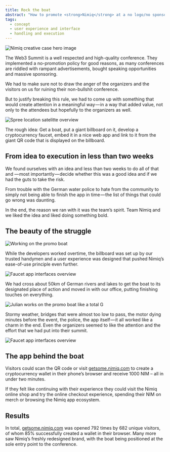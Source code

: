 ```yaml
---
title: Rock the boat
abstract: "How to promote <strong>Nimiq</strong> at a no logo/no sponsor conference? With a huge floating banner, weatherproof marketeers and a designated onboarding app, obviously."
tags:
  - concept
  - user experience and interface
  - handling and execution
---
```

![Nimiq creative case hero image](/cases/creative_nimiq/hero.jpg)

The Web3 Summit is a well respected and high-quality conference. They implemented a no-promotion policy for good reasons, as many conferences are riddled with rampant advertisements, bought speaking opportunities and massive sponsoring. 

We had to make sure not to draw the anger of the organizers and the visitors on us for ruining their non-bullshit conference. 

But to justify breaking this rule, we had to come up with something that would create attention in a meaningful way — in a way that added value, not only to the attendees but hopefully to the organizers as well.

![Spree location satelitte overview](/cases/creative_nimiq/location.jpg)

The rough idea: Get a boat, put a giant billboard on it, develop a cryptocurrency faucet, embed it in a nice web app and link to it from the giant QR code that is displayed on the billboard. 

## From idea to execution in less than two weeks
We found ourselves with an idea and less than two weeks to do all of that and — most importantly — decide whether this was a good idea and if we had the guts to take the risk.

From trouble with the German water police to hate from the community to simply not being able to finish the app in time — the list of things that could go wrong was daunting.

In the end, the reason we ran with it was the team’s spirit. Team Nimiq and we liked the idea and liked doing something bold. 

## The beauty of the struggle
![Working on the promo boat](/cases/creative_nimiq/workinprogress.jpg)

While the developers worked overtime, the billboard was set up by our trusted handymen and a user experience was designed that pushed Nimiq’s ease-of-use principle even further.

![Faucet app interfaces overview](/cases/creative_nimiq/interfaces.jpeg)

We had cross about 50km of German rivers and lakes to get the boat to its designated place of action and moved in with our office, putting finishing touches on everything.

![Julian works on the promo boat like a total G](/cases/creative_nimiq/boatworking.jpg)

Stormy weather, bridges that were almost too low to pass, the motor dying minutes before the event, the police, the app itself — it all worked like a charm in the end. Even the organizers seemed to like the attention and the effort that we had put into their summit.

![Faucet app interfaces overview](/cases/creative_nimiq/wheather.jpeg)

## The app behind the boat
Visitors could scan the QR code or visit [getsome.nimiq.com](https://getsome.nimiq.com/) to create a cryptocurrency wallet in their phone’s browser and receive 1000 NIM – all in under two minutes. 

If they felt like continuing with their experience they could visit the Nimiq online shop and try the online checkout experience, spending their NIM on merch or browsing the Nimiq app ecosystem.

## Results
In total, [getsome.nimiq.com](https://getsome.nimiq.com/) was opened 792 times by 682 unique visitors, of whom 85% successfully created a wallet in their browser. Many more saw Nimiq’s freshly redesigned brand, with the boat being positioned at the sole entry point to the conference.
